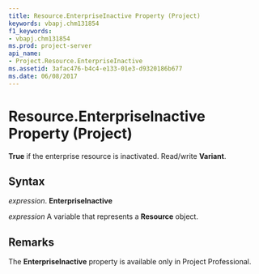 ```yaml
---
title: Resource.EnterpriseInactive Property (Project)
keywords: vbapj.chm131854
f1_keywords:
- vbapj.chm131854
ms.prod: project-server
api_name:
- Project.Resource.EnterpriseInactive
ms.assetid: 3afac476-b4c4-e133-01e3-d9320186b677
ms.date: 06/08/2017
---
```



# Resource.EnterpriseInactive Property (Project)

 **True** if the enterprise resource is inactivated. Read/write **Variant**.


## Syntax

 _expression_. **EnterpriseInactive**

 _expression_ A variable that represents a **Resource** object.


## Remarks

The **EnterpriseInactive** property is available only in Project Professional.


